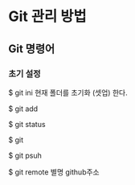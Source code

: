<h1>Git 관리 방법</h1>
<h2>Git 명령어</h2>

<h3>초기 설정</h3>
$ git ini
현재 폴더를 초기화 (셋업) 한다.

$ git add

$ git status

$ git 

$ git psuh

$ git remote 별명 github주소





